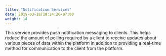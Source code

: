 ```yaml
---
title: "Notification Services"
date: 2019-03-18T18:24:26-07:00
weight: 14
---
```


This service provides push notification messaging to clients. This helps reduce the amount of polling required by a client to receive updates about various pieces of data within the platform in addition to providing a real-time method for communication to the client from the platform.
